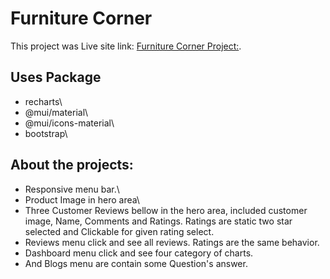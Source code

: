 # Furniture Corner

This project was Live site link: [Furniture Corner Project:](https://furniture-corner.netlify.app).

## Uses Package

-   recharts\
-   @mui/material\
-   @mui/icons-material\
-   bootstrap\

## About the projects:

-   Responsive menu bar.\
-   Product Image in hero area\
-   Three Customer Reviews bellow in the hero area, included customer image, Name, Comments and Ratings. Ratings are static two star selected and Clickable for given rating select.
-   Reviews menu click and see all reviews. Ratings are the same behavior.
-   Dashboard menu click and see four category of charts.
-   And Blogs menu are contain some Question's answer.
